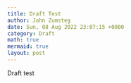 ```yaml
---
title: Draft Test
author: John Zumsteg
date: Sun, 08 Aug 2022 23:07:15 +0000
category: Draft
math: true
mermaid: true
layout: post
---
```

<p>Draft test</p>
